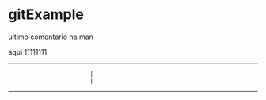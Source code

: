 # gitExample

ultimo comentario na man


aqui 11111111
















----------------------------
                           |
                           |
---------------------------
